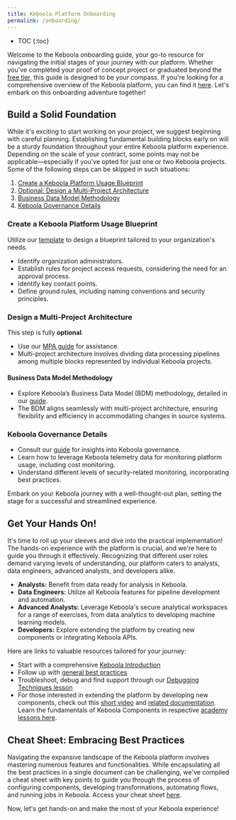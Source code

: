 ```yaml
---
title: Keboola Platform Onboarding
permalink: /onboarding/
---
```


* TOC
{:toc}

Welcome to the Keboola onboarding guide, your go-to resource for navigating the initial stages of your journey with our platform. 
Whether you've completed your proof of concept project or graduated beyond the [free tier](https://connection.north-europe.azure.keboola.com/wizard), this guide is designed to be your compass. 
If you're looking for a comprehensive overview of the Keboola platform, you can find it [here](https://help.keboola.com/overview/). Let's embark on this onboarding adventure together!

## Build a Solid Foundation
While it's exciting to start working on your project, we suggest beginning with careful planning. 
Establishing fundamental building blocks early on will be a sturdy foundation throughout your entire Keboola platform experience. 
Depending on the scale of your contract, some points may not be applicable—especially if you've opted for just one or two Keboola projects. 
Some of the following steps can be skipped in such situations:

1. [Create a Keboola Platform Usage Blueprint](#create-a-keboola-platform-usage-blueprint)
2. [Optional: Design a Multi-Project Architecture](#design-a-multi-project-architecture)
3. [Business Data Model Methodology](#business-data-model-methodology)
4. [Keboola Governance Details](#keboola-governance-details)
   
### Create a Keboola Platform Usage Blueprint
Utilize our [template](https://keboola.atlassian.net/wiki/spaces/KB/pages/3130458213) to design a blueprint tailored to your organization's needs.

- Identify organization administrators.
- Establish rules for project access requests, considering the need for an approval process.
- Identify key contact points.
- Define ground rules, including naming conventions and security principles.

### Design a Multi-Project Architecture
This step is fully **optional**.

- Use our [MPA guide](https://keboola.atlassian.net/wiki/spaces/KB/pages/2523430919) for assistance.
- Multi-project architecture involves dividing data processing pipelines among multiple blocks represented by individual Keboola projects.

#### Business Data Model Methodology
   - Explore Keboola’s Business Data Model (BDM) methodology, detailed in our [guide](https://keboola.atlassian.net/wiki/spaces/KB/pages/3139600519/Business+Data+Model+BDM+Guide).
   - The BDM aligns seamlessly with multi-project architecture, ensuring flexibility and efficiency in accommodating changes in source systems.

### Keboola Governance Details
- Consult our [guide](https://keboola.atlassian.net/wiki/spaces/KB/pages/3138420748) for insights into Keboola governance.
- Learn how to leverage Keboola telemetry data for monitoring platform usage, including cost monitoring.
- Understand different levels of security-related monitoring, incorporating best practices.

Embark on your Keboola journey with a well-thought-out plan, setting the stage for a successful and streamlined experience.

## Get Your Hands On!
It's time to roll up your sleeves and dive into the practical implementation! The hands-on experience with the platform is crucial, 
and we're here to guide you through it effectively. Recognizing that different user roles demand varying levels of understanding, 
our platform caters to analysts, data engineers, advanced analysts, and developers alike.

- **Analysts:** Benefit from data ready for analysis in Keboola.
- **Data Engineers:** Utilize all Keboola features for pipeline development and automation.
- **Advanced Analysts:** Leverage Keboola's secure analytical workspaces for a range of exercises, from data analytics to developing machine learning models.
- **Developers:** Explore extending the platform by creating new components or integrating Keboola APIs.

Here are links to valuable resources tailored for your journey:
- Start with a comprehensive [Keboola Introduction](https://academy.keboola.com/courses/introduction-2023)
- Follow up with [general best practices](https://academy.keboola.com/courses/best-practices-2023) 
- Troubleshoot, debug and find support through our [Debugging Techniques lesson](https://academy.keboola.com/courses/debug-techniques)
- For those interested in extending the platform by developing new components, check out this [short video](https://www.youtube.com/watch?v=IhET2hDD_1w) and [related documentation](https://developers.keboola.com/extend/). Learn the fundamentals of Keboola Components in respective [academy lessons here](https://academy.keboola.com/courses/common-components-and-processors).

## Cheat Sheet: Embracing Best Practices
Navigating the expansive landscape of the Keboola platform involves mastering numerous features and functionalities. 
While encapsulating all the best practices in a single document can be challenging, we've compiled a cheat sheet with key points to guide you 
through the process of configuring components, developing transformations, automating flows, and running jobs in Keboola. 
Access your cheat sheet [here](https://keboola.atlassian.net/wiki/spaces/KB/pages/3136978980/Cheat+Sheet+Embracing+Best+Practices).

Now, let's get hands-on and make the most of your Keboola experience!
